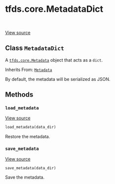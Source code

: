 <div itemscope itemtype="http://developers.google.com/ReferenceObject">
<meta itemprop="name" content="tfds.core.MetadataDict" />
<meta itemprop="path" content="Stable" />
<meta itemprop="property" content="load_metadata"/>
<meta itemprop="property" content="save_metadata"/>
</div>

# tfds.core.MetadataDict

<!-- Insert buttons -->

<table class="tfo-notebook-buttons tfo-api" align="left">
</table>

<a target="_blank" href="https://github.com/tensorflow/datasets/tree/master/tensorflow_datasets/core/dataset_info.py">View
source</a>

## Class `MetadataDict`

<!-- Start diff -->

A <a href="../../tfds/core/Metadata.md"><code>tfds.core.Metadata</code></a>
object that acts as a `dict`.

Inherits From: [`Metadata`](../../tfds/core/Metadata.md)

<!-- Placeholder for "Used in" -->

By default, the metadata will be serialized as JSON.

## Methods

<h3 id="load_metadata"><code>load_metadata</code></h3>

<a target="_blank" href="https://github.com/tensorflow/datasets/tree/master/tensorflow_datasets/core/dataset_info.py">View
source</a>

```python
load_metadata(data_dir)
```

Restore the metadata.

<h3 id="save_metadata"><code>save_metadata</code></h3>

<a target="_blank" href="https://github.com/tensorflow/datasets/tree/master/tensorflow_datasets/core/dataset_info.py">View
source</a>

```python
save_metadata(data_dir)
```

Save the metadata.
